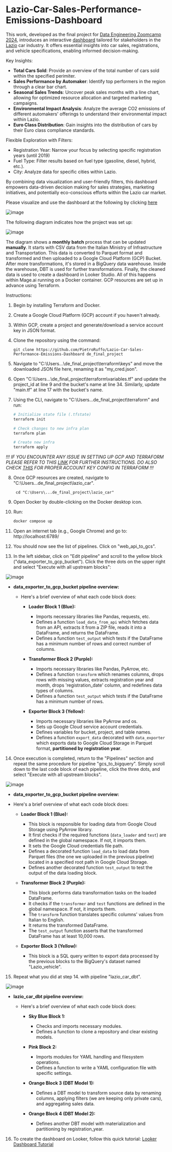 # Lazio-Car-Sales-Performance-Emissions-Dashboard

This work, developed as the final project for [Data Engineering Zoomcamp 2024](https://github.com/DataTalksClub/data-engineering-zoomcamp), introduces an interactive [dashboard](https://lookerstudio.google.com/reporting/1fdade85-34b0-4e36-8552-6ea9ac601eb2/page/Az7uD) tailored for stakeholders in the [Lazio](https://en.wikipedia.org/wiki/Lazio#:~:text=Geography,-Relief%20map%20of&text=Lazio%20comprises%20a%20land%20area,Tyrrhenian%20Sea%20to%20the%20west.) car industry. It offers essential insights into car sales, registrations, and vehicle specifications, enabling informed decision-making.

Key Insights:
- **Total Cars Sold**: Provide an overview of the total number of cars sold within the specified perimiter.
- **Sales Performance by Automaker**: Identify top performers in the region through a clear bar chart.
- **Seasonal Sales Trends**: Uncover peak sales months with a line chart, allowing for optimized resource allocation and targeted marketing campaigns.
- **Environmental Impact Analysis**: Analyze the average CO2 emissions of different automakers' offerings to understand their environmental impact within Lazio.
- **Euro Class Distribution**: Gain insights into the distribution of cars by their Euro class compliance standards.

Flexible Exploration with Filters:
- Registration Year: Narrow your focus by selecting specific registration years (until 2019)
- Fuel Type: Filter results based on fuel type (gasoline, diesel, hybrid, etc.).
- City: Analyze data for specific cities within Lazio.

By combining data visualization and user-friendly filters, this dashboard empowers data-driven decision making for sales strategies, marketing initiatives, and potentially eco-conscious efforts within the Lazio car market.

Please visualize and use the dashboard at the following by clicking [here](https://lookerstudio.google.com/reporting/1fdade85-34b0-4e36-8552-6ea9ac601eb2/page/Az7uD)

![image](https://github.com/PietroRuffo/Lazio-Car-Sales-Performance-Emissions-Dashboard/assets/99428541/87031079-cb73-42eb-b96c-3b7fec91d5c8)


The following diagram indicates how the project was set up:

![image](https://github.com/PietroRuffo/Lazio-Car-Sales-Performance-Emissions-Dashboard/assets/99428541/9cd5b7c4-b638-4124-9a4f-0f75f8925533)


The diagram shows a **monthly** **batch** process that can be updated **manually**. It starts with CSV data from the Italian Ministry of Infrastructure and Transportation. This data is converted to Parquet format and transformed and then uploaded to a Google Cloud Platform (GCP) Bucket. After more transformations, it's stored in a BigQuery data warehouse. Inside the warehouse, DBT is used for further transformations. Finally, the cleaned data is used to create a dashboard in Looker Studio. All of this happens within Mage.ai running on a Docker container. GCP resources are set up in advance using Terraform.

Instructions:

1. Begin by installing Terraform and Docker.
2. Create a Google Cloud Platform (GCP) account if you haven't already.
3. Within GCP, create a project and generate/download a service account key in JSON format.
4. Clone the repository using the command:

    ```
    git clone https://github.com/PietroRuffo/Lazio-Car-Sales-Performance-Emissions-Dashboard de_final_project
    ```

5. Navigate to "C:\Users\...\de_final_project\terraform\keys" and move the downloaded JSON file here, renaming it as "my_cred.json".
6. Open "C:\Users\...\de_final_project\terraform\variables.tf" and update the project_id at line 9 and the bucket's name at line 34. Similarly, update "main.tf" at line 17 with the bucket's name.
7. Using the CLI, navigate to "C:\Users\...de_final_project\terraform" and run:

    ```bash
    # Initialize state file (.tfstate)
    terraform init

    # Check changes to new infra plan
    terraform plan

    # Create new infra
    terraform apply
    ```


    
*!!! IF YOU ENCOUNTER ANY ISSUE IN SETTING UP GCP AND TERRAFORM PLEASE REFER TO THIS [LINK](https://github.com/DataTalksClub/data-engineering-zoomcamp/tree/main/01-docker-terraform/1_terraform_gcp) FOR FURTHER INSTRUCTIONS. DO ALSO CHECK [THIS](https://www.youtube.com/watch?v=Y2ux7gq3Z0o) FOR PROPER ACCOUNT KEY CONFIG IN TERRAFORM !!!*



8. Once GCP resources are created, navigate to "C:\Users\...de_final_project\lazio_car".

   ```
    cd "C:\Users\...de_final_project\lazio_car"
    ```
9. Open Docker by double-clicking on the Docker desktop icon.
10. Run:

    ```bash
    docker compose up
    ```

11. Open an internet tab (e.g., Google Chrome) and go to: http://localhost:6789/
12. You should now see the list of pipelines. Click on "web_api_to_gcs".
13. In the left sidebar, click on "Edit pipeline" and scroll to the yellow block ("data_exporter_to_gcp_bucket"). Click the three dots on the upper right and select "Execute with all upstream blocks":


![image](https://github.com/PietroRuffo/Lazio-Car-Sales-Performance-Emissions-Dashboard/assets/99428541/067c0eab-cbaf-4bd9-aa4f-9ee7780cc840)


  - **data_exporter_to_gcp_bucket pipeline overview:**
    - Here's a brief overview of what each code block does:
    
      - **Loader Block 1 (Blue):**
        - Imports necessary libraries like Pandas, requests, etc.
        - Defines a function `load_data_from_api` which fetches data from an API, extracts it from a ZIP file, reads it into a DataFrame, and returns the DataFrame.
        - Defines a function `test_output` which tests if the DataFrame has a minimum number of rows and correct number of columns.
        
      - **Transformer Block 2 (Purple):**
        - Imports necessary libraries like Pandas, PyArrow, etc.
        - Defines a function `transform` which renames columns, drops rows with missing values, extracts registration year and month, drops 'registration_date' column, and redefines data types of columns.
        - Defines a function `test_output` which tests if the DataFrame has a minimum number of rows.
        
      - **Exporter Block 3 (Yellow):**
        - Imports necessary libraries like PyArrow and os.
        - Sets up Google Cloud service account credentials.
        - Defines variables for bucket, project, and table names.
        - Defines a function `export_data` decorated with `data_exporter` which exports data to Google Cloud Storage in Parquet format, **partitioned by registration year**.

14. Once execution is completed, return to the "Pipelines" section and repeat the same procedure for pipeline "gcs_to_bigquery". Simply scroll down to the last code block of each pipeline, click the three dots, and select "Execute with all upstream blocks".

    
![image](https://github.com/PietroRuffo/Lazio-Car-Sales-Performance-Emissions-Dashboard/assets/99428541/d2542a02-ac36-4780-9822-77f8cb705900)


- **data_exporter_to_gcp_bucket pipeline overview:**
 - Here's a brief overview of what each code block does:
  
    - **Loader Block 1 (Blue):**
      - This block is responsible for loading data from Google Cloud Storage using PyArrow library. 
      - It first checks if the required functions (`data_loader` and `test`) are defined in the global namespace. If not, it imports them.
      - It sets the Google Cloud credentials file path.
      - Defines a decorated function `load_data` to load data from Parquet files (the one we uploaded in the previous pipeline) located in a specified root path in Google Cloud Storage.
      - Defines another decorated function `test_output` to test the output of the data loading block.

    - **Transformer Block 2 (Purple):**
      - This block performs data transformation tasks on the loaded DataFrame.
      - It checks if the `transformer` and `test` functions are defined in the global namespace. If not, it imports them.
      - The `transform` function translates specific columns' values from Italian to English.
      - It returns the transformed DataFrame.
      - The `test_output` function asserts that the transformed DataFrame has at least 10,000 rows.

    - **Exporter Block 3 (Yellow):**
      - This block is a SQL query written to export data processed by the previous blocks to the BigQuery's dataset named "Lazio_vehicle".
        
15. Repeat what you did at step 14. with pipeline "lazio_car_dbt".

![image](https://github.com/PietroRuffo/Lazio-Car-Sales-Performance-Emissions-Dashboard/assets/99428541/4cb2e375-eb77-4870-a94c-99d1434ddab7)

- **lazio_car_dbt pipeline overview:**
  - Here's a brief overview of what each code block does:
  
    - **Sky Blue Block 1:**
      - Checks and imports necessary modules.
      - Defines a function to clone a repository and clear existing models.
      
    - **Pink Block 2:**
      - Imports modules for YAML handling and filesystem operations.
      - Defines a function to write a YAML configuration file with specific settings.
      
    - **Orange Block 3 (DBT Model 1):**
      - Defines a DBT model to transform source data by renaming columns, applying filters (we are keeping only private cars), and aggregating sales data.
      
    - **Orange Block 4 (DBT Model 2):**
      - Defines another DBT model with materialization and partitioning by registration_year.





16. To create the dashboard on Looker, follow this quick tutorial: [Looker Dashboard Tutorial](https://www.youtube.com/watch?v=39nLTs74A3E&list=PL3MmuxUbc_hJed7dXYoJw8DoCuVHhGEQb&index=49)
